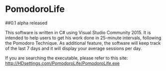 # PomodoroLife

##0.1 alpha released

This software is written in C# using Visual Studio Community 2015.
It is intended to help users to get his work done in 25-minute intervals, following the Pomodoro Technique.
As additional feature, the software will keep track of the last 7 days and it will display your average sessions per day.

If you are searching the executable, please refer to this site: http://HDsettings.com/PomodoroLife/PomodoroLife.exe
